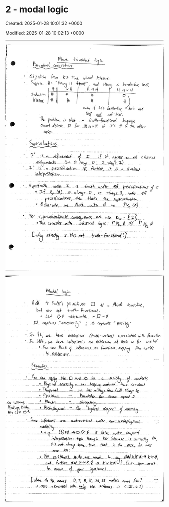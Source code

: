 # 2 - modal logic

Created: 2025-01-28 10:01:32 +0000

Modified: 2025-01-28 10:02:13 +0000

---

![](../../media/Logic-2---modal-logic-image1.jpeg)



![](../../media/Logic-2---modal-logic-image2.jpeg)




